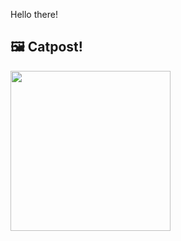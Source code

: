 Hello there!



## 🖼️ Catpost!

<sub>
    <img src="https://cdn2.thecatapi.com/images/ba0.jpg" height="256">
</sub>

